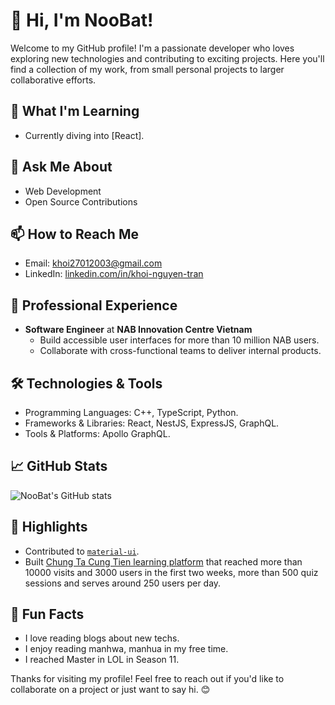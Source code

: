 # 👋 Hi, I'm NooBat!

Welcome to my GitHub profile! I'm a passionate developer who loves exploring new technologies and contributing to exciting projects. Here you'll find a collection of my work, from small personal projects to larger collaborative efforts.

<!--## 🔭 What I'm Currently Working On
- [Project Name](link-to-project): Brief description of the project.
- [Another Project](link-to-project): Brief description of another project.
-->

## 🌱 What I'm Learning
- Currently diving into [React].

## 💬 Ask Me About
- Web Development
- Open Source Contributions

## 📫 How to Reach Me
- Email: [khoi27012003@gmail.com](mailto:khoi27012003@gmail.com)
- LinkedIn: [linkedin.com/in/khoi-nguyen-tran](https://www.linkedin.com/in/khoi-nguyen-tran)

## 💼 Professional Experience
- **Software Engineer** at **NAB Innovation Centre Vietnam**
  - Build accessible user interfaces for more than 10 million NAB users.
  - Collaborate with cross-functional teams to deliver internal products.

## 🛠️ Technologies & Tools
- Programming Languages: C++, TypeScript, Python.
- Frameworks & Libraries: React, NestJS, ExpressJS, GraphQL.
- Tools & Platforms: Apollo GraphQL.

## 📈 GitHub Stats
![NooBat's GitHub stats](https://github-readme-stats.vercel.app/api?username=NooBat&show_icons=true&theme=radical)

<!--## 📂 Featured Repositories
- [![ReadMe Card](https://github-readme-stats.vercel.app/api/pin/?username=NooBat&repo=repository-name&theme=radical)](https://github.com/NooBat/repository-name)
- [![ReadMe Card](https://github-readme-stats.vercel.app/api/pin/?username=NooBat&repo=another-repository-name&theme=radical)](https://github.com/NooBat/another-repository-name)
-->

## 🌟 Highlights
- Contributed to [`material-ui`](https://github.com/mui/material-ui).
- Built [Chung Ta Cung Tien learning platform](https://chungtacungtien.com/) that reached more than 10000 visits and 3000 users in the first two weeks, more than 500 quiz sessions and serves around 250 users per day.

<!--## 🏆 Achievements
- [Achievement 1]
- [Achievement 2]
-->

## 💬 Fun Facts
- I love reading blogs about new techs.
- I enjoy reading manhwa, manhua in my free time.
- I reached Master in LOL in Season 11.

Thanks for visiting my profile! Feel free to reach out if you'd like to collaborate on a project or just want to say hi. 😊
